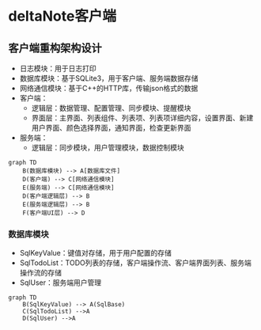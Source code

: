 # deltaNote客户端

## 客户端重构架构设计

-   日志模块：用于日志打印
-   数据库模块：基于SQLite3，用于客户端、服务端数据存储
-   网络通信模块：基于C++的HTTP库，传输json格式的数据
-   客户端：
    -   逻辑层：数据管理、配置管理、同步模块、提醒模块
    -   界面层：主界面、列表组件、列表项、列表项详细内容，设置界面、新建用户界面、颜色选择界面，通知界面，检查更新界面
-   服务端：
    -   逻辑层：同步模块，用户管理模块，数据控制模块

```mermaid
graph TD
	B(数据库模块) --> A[数据库文件]
	D(客户端) --> C[网络通信模块]
	E(服务端) --> C[网络通信模块]
	D(客户端逻辑层) --> B
	E(服务端逻辑层) --> B
	F(客户端UI层) --> D
```

### 数据库模块

-   SqlKeyValue：键值对存储，用于用户配置的存储
-   SqlTodoList：TODO列表的存储，客户端操作流、客户端界面列表、服务端操作流的存储
-   SqlUser：服务端用户管理

```mermaid
graph TD
	B(SqlKeyValue) --> A(SqlBase)
    C(SqlTodoList) -->A
    D(SqlUser) -->A
```


